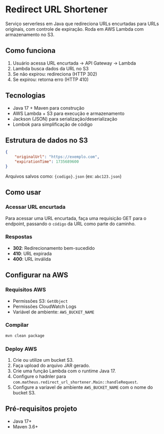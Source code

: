 # Redirect URL Shortener

Serviço serverless em Java que redireciona URLs encurtadas para URLs originais, com controle de expiração. Roda em AWS Lambda com armazenamento no S3.

## Como funciona
1. Usuário acessa URL encurtada → API Gateway → Lambda
2. Lambda busca dados da URL no S3  
3. Se não expirou: redireciona (HTTP 302)
4. Se expirou: retorna erro (HTTP 410)

## Tecnologias
- Java 17 + Maven para construção
- AWS Lambda + S3 para execução e armazenamento
- Jackson (JSON) para serialização/deserialização
- Lombok para simplificação de código

## Estrutura de dados no S3
```json
{
    "originalUrl": "https://exemplo.com",
    "expirationTime": 1735689600
}
```
Arquivos salvos como: `{codigo}.json` (ex: `abc123.json`)

## Como usar

### Acessar URL encurtada
Para acessar uma URL encurtada, faça uma requisição GET para o endpoint, passando o `código` da URL como parte do caminho.

### Respostas
- **302**: Redirecionamento bem-sucedido
- **410**: URL expirada  
- **400**: URL inválida

## Configurar na AWS

### Requisitos AWS

- Permissões S3: `GetObject`
- Permissões CloudWatch Logs
- Variável de ambiente: `AWS_BUCKET_NAME`

### Compilar
```bash
mvn clean package
```

### Deploy AWS
  1. Crie ou utilize um bucket S3.
  2. Faça upload do arquivo JAR gerado.
  3. Crie uma função Lambda com o runtime Java 17.
  4. Configure o hadnler para `com.matheus.redirect_url_shortener.Main::handleRequest`.
  5. Configure a variavel de ambiente `AWS_BUCKET_NAME` com o nome do bucket S3.

## Pré-requisitos projeto
- Java 17+
- Maven 3.6+